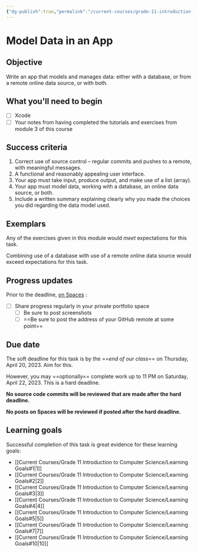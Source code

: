 ```yaml
---
{"dg-publish":true,"permalink":"/current-courses/grade-11-introduction-to-computer-science/tasks/model-data-in-an-app/","dgHomeLink":false}
---
```


# Model Data in an App
## Objective
Write an app that models and manages data: either with a database, or from a remote online data source, or with both.
## What you'll need to begin
- [ ] Xcode
- [ ] Your notes from having completed the tutorials and exercises from module 3 of this course
## Success criteria

1. Correct use of source control – regular commits and pushes to a remote, with meaningful messages.
2. A functional and reasonably appealing user interface.
3. Your app must take input, produce output, and make use of a list (array).
4. Your app must model data, working with a database, an online data source, or both.
5. Include a written summary explaining clearly why you made the choices you did regarding the data model used.

## Exemplars

Any of the exercises given in this module would *meet* expectations for this task.

Combining use of a database with use of a remote online data source would exceed expectations for this task.

## Progress updates

Prior to the deadline, [on Spaces](https://ca.spacesedu.com/) :
- [ ] Share progress regularly in your private portfolio space
	- [ ] Be sure to post screenshots
	- [ ] ==Be sure to post the address of your GitHub remote at some point==

## Due date

The soft deadline for this task is by the ==*end of our class*== on Thursday, April 20, 2023. Aim for this.

However, you may ==optionally== complete work up to 11 PM on Saturday, April 22, 2023. This is a hard deadline.

**No source code commits will be reviewed that are made after the hard deadline.**

**No posts on Spaces will be reviewed if posted after the hard deadline.**

## Learning goals
Successful completion of this task is great evidence for these learning goals:
- [[Current Courses/Grade 11 Introduction to Computer Science/Learning Goals#1|1]]
- [[Current Courses/Grade 11 Introduction to Computer Science/Learning Goals#2|2]]
- [[Current Courses/Grade 11 Introduction to Computer Science/Learning Goals#3|3]]
- [[Current Courses/Grade 11 Introduction to Computer Science/Learning Goals#4|4]]
- [[Current Courses/Grade 11 Introduction to Computer Science/Learning Goals#5|5]]
- [[Current Courses/Grade 11 Introduction to Computer Science/Learning Goals#7|7]]
- [[Current Courses/Grade 11 Introduction to Computer Science/Learning Goals#10|10]]
